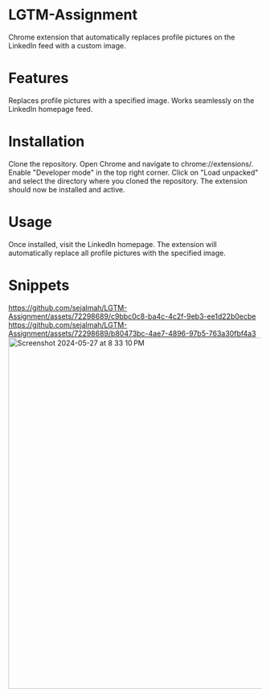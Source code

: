 # LGTM-Assignment
Chrome extension that automatically replaces profile pictures on the LinkedIn feed with a custom image.

# Features
Replaces profile pictures with a specified image.
Works seamlessly on the LinkedIn homepage feed.

# Installation
Clone the repository.
Open Chrome and navigate to chrome://extensions/.
Enable "Developer mode" in the top right corner.
Click on "Load unpacked" and select the directory where you cloned the repository.
The extension should now be installed and active.

# Usage
Once installed, visit the LinkedIn homepage.
The extension will automatically replace all profile pictures with the specified image.

# Snippets
https://github.com/sejalmah/LGTM-Assignment/assets/72298689/c9bbc0c8-ba4c-4c2f-9eb3-ee1d22b0ecbe
https://github.com/sejalmah/LGTM-Assignment/assets/72298689/b80473bc-4ae7-4896-97b5-763a30fbf4a3
<img width="698" alt="Screenshot 2024-05-27 at 8 33 10 PM" src="https://github.com/sejalmah/LGTM-Assignment/assets/72298689/b80473bc-4ae7-4896-97b5-763a30fbf4a3">
